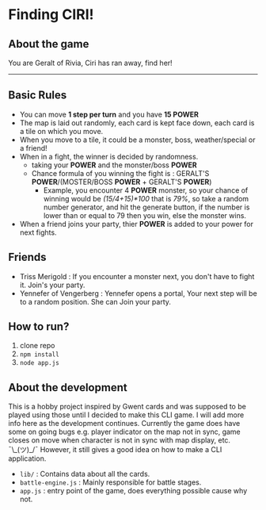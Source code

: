 Finding CIRI!
===
About the game
---
You are Geralt of Rivia, Ciri has ran away, find her!

---
Basic Rules
---
- You can move **1 step per turn** and you have **15 POWER**
- The map is laid out randomly, each card is kept face down, each card is a tile on which you move.
- When you move to a tile, it could be a monster, boss, weather/special or a friend!
- When in a fight, the winner is decided by randomness.
    - taking your **POWER** and the monster/boss **POWER**
    - Chance formula of you winning the fight is : GERALT'S **POWER**/(MOSTER/BOSS **POWER** + GERALT'S **POWER**)
        - Example, you encounter 4 **POWER** monster, so your chance of winning would be *(15/4+15)\*100* that is *79%*, so take a random number generator, and hit the generate button, if the number is lower than or equal to 79 then you win, else the monster wins.
- When a friend joins your party, thier **POWER** is added to your power for next fights.

Friends
---
- Triss Merigold : If you encounter a monster next, you don't have to fight it. Join's your party.
- Yennefer of Vengerberg : Yennefer opens a portal, Your next step will be to a random position. She can Join your party.

How to run?
---
1. clone repo
2. `npm install`
3. `node app.js`

About the development
---
This is a hobby project inspired by Gwent cards and was supposed to be played using those until I decided to make this CLI game. I will add more info here as the development continues. Currently the game does have some on going bugs e.g. player indicator on the map not in sync, game closes on move when character is not in sync with map display, etc. ¯\\\_(ツ)_/¯ However, it still gives a good idea on how to make a CLI application.

- `lib/` : Contains data about all the cards.
- `battle-engine.js` : Mainly responsible for battle stages.
- `app.js` : entry point of the game, does everything possible cause why not.
